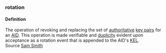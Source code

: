 ### rotation

<h4>Definition</h4><p>The operation of revoking and replacing the set of <a href="authoritative">authoritative</a> <a href="key-pair">key pairs</a> for an <a href="AID">AID</a>. This operation is made verifiable and <a href="duplicity">duplicity</a> evident upon acceptance as a rotation event that is appended to the AID&#39;s <a href="KEL">KEL</a>.<br>Source <a href="https://github.com/WebOfTrust/ietf-keri/blob/main/draft-ssmith-keri.md#basic-terminology">Sam Smith</a></p>